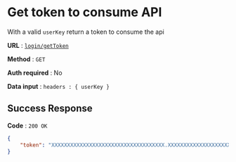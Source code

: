 # Get token to consume API

With a valid `userKey` return a token to consume the api

**URL** : [`login/getToken`](../API/routes/login.js#L56)

**Method** : `GET`

**Auth required** : No

**Data input** : `headers : { userKey }`

## Success Response

**Code** : `200 OK`

```json
{
    "token": "XXXXXXXXXXXXXXXXXXXXXXXXXXXXXXXXXXXX.XXXXXXXXXXXXXXXXXXXXXXXXXXXXXXXXXXXXXXXXXXXXXXXXXXXXXXXXXXXXXXXXXXXXXXXXXXXXXXXXXXXXXXXXXXXXXXXXXXXXXXXXXXX.XXXXXXXXXXXXXXXXXXXXXXXXXXXXXXXXXXXXXXXXXXX"
}
```